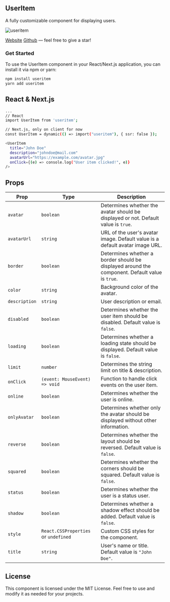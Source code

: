 ## UserItem

A fully customizable component for displaying users.

![useritem](https://www.useritem.dev/ui.png)

[Website](https://dub.sh/useritem)
[Github](https://dub.sh/useritem-github) — feel free to give a star!

### Get Started

To use the UserItem component in your React/Next.js application, you can install it via npm or yarn:

```bash
npm install useritem
yarn add useritem
```

## React & Next.js

```bash
...
// React
import UserItem from 'useritem';

// Next.js, only on client for now
const UserItem = dynamic(() => import("useritem"), { ssr: false });

<UserItem
  title="John Doe"
  description="johndoe@mail.com"
  avatarUrl="https://example.com/avatar.jpg"
  onClick={(e) => console.log("User item clicked!", e)}
/>
```

## Props

| Prop         | Type                                  | Description                                                                                                                                                         |
|--------------|---------------------------------------|---------------------------------------------------------------------------------------------------------------------------------------------------------------------|
| `avatar`     | `boolean`                             | Determines whether the avatar should be displayed or not. Default value is `true`.                                                                                  |
| `avatarUrl`  | `string`                              | URL of the user's avatar image. Default value is a default avatar image URL.                                                                                        |
| `border`     | `boolean`                             | Determines whether a border should be displayed around the component. Default value is `true`.                                                                       |
| `color`      | `string`                              | Background color of the avatar.                                                                                                                                      |
| `description`| `string`                              | User description or email.                                                                                                                                           |
| `disabled`   | `boolean`                             | Determines whether the user item should be disabled. Default value is `false`.                                                                                      |
| `loading`    | `boolean`                             | Determines whether a loading state should be displayed. Default value is `false`.                                                                                   |
| `limit`      | `number`                              | Determines the string limit on title & description.                                                                                   |
| `onClick`    | `(event: MouseEvent) => void`         | Function to handle click events on the user item.                                                                                                                   |
| `online`     | `boolean`                             | Determines whether the user is online.                                                                                                                              |
| `onlyAvatar` | `boolean`                             | Determines whether only the avatar should be displayed without other information.                                                                                   |
| `reverse`    | `boolean`                             | Determines whether the layout should be reversed. Default value is `false`.                                                                                         |
| `squared`    | `boolean`                             | Determines whether the corners should be squared. Default value is `false`.                                                                                         |
| `status`     | `boolean`                             | Determines whether the user is a status user.                                                                                                                       |
| `shadow`     | `boolean`                             | Determines whether a shadow effect should be added. Default value is `false`.                                                                                        |
| `style`      | `React.CSSProperties` or `undefined`  | Custom CSS styles for the component.                                                                                                                                |
| `title`      | `string`                              | User's name or title. Default value is `"John Doe"`.                                                                                                                 |


## License
This component is licensed under the MIT License. Feel free to use and modify it as needed for your projects.